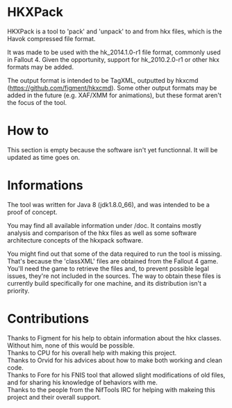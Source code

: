 # HKXPack

HKXPack is a tool to 'pack' and 'unpack' to and from hkx files, which is the Havok compressed file format.

It was made to be used with the hk\_2014.1.0-r1 file format, commonly used in Fallout 4. Given the opportunity, support for hk\_2010.2.0-r1 or other hkx formats may be added.

The output format is intended to be TagXML, outputted by hkxcmd (https://github.com/figment/hkxcmd). Some other output formats may be added in the future (e.g. XAF/XMM for animations), but these format aren't the focus of the tool.

# How to

This section is empty because the software isn't yet functionnal. It will be updated as time goes on.

# Informations

The tool was written for Java 8 (jdk1.8.0_66), and was intended to be a proof of concept.

You may find all available information under /doc. It contains mostly analysis and comparison of the hkx files as well as some software architecture concepts of the hkxpack software.

You might find out that some of the data required to run the tool is missing. That's because the 'classXML' files are obtained from the Fallout 4 game. You'll need the game to retrieve the files and, to prevent possible legal issues, they're not included in the sources. The way to obtain these files is currently build specifically for one machine, and its distribution isn't a priority.

# Contributions

Thanks to Figment for his help to obtain information about the hkx classes. Without him, none of this would be possible.  
Thanks to CPU for his overall help with making this project.  
Thanks to Orvid for his advices about how to make both working and clean code.  
Thanks to Fore for his FNIS tool that allowed slight modifications of old files, and for sharing his knowledge of behaviors with me.  
Thanks to the people from the NifTools IRC for helping with makeing this project and their overall support.
